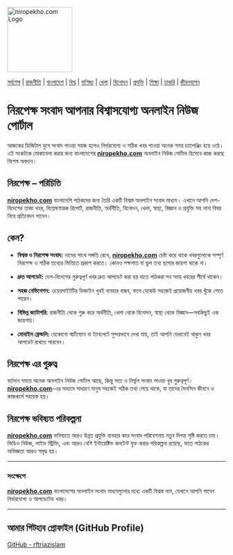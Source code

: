 

<p align="left">
  <img src="https://www.en.niropekho.com/front_end/img/N.png" alt="niropekho.com Logo" width="150" />
</p>
<p align="left">

[সর্বশেষ](https://www.niropekho.com/category/latest) |  [রাজনীতি](https://www.niropekho.com/category/politics) |  [বাংলাদেশ](https://www.niropekho.com/category/bangladesh) |  [বিশ্ব](https://www.niropekho.com/category/international) |  [বাণিজ্য](https://www.niropekho.com/category/business) |  [খেলা](https://www.niropekho.com/category/sports) |  [বিনোদন](https://www.niropekho.com/category/entertainment) | [প্রযুক্তি](https://www.niropekho.com/category/science-technology) |  [শিক্ষা](https://www.niropekho.com/category/education) |  [চাকরি](https://www.niropekho.com/category/job) |  [জীবনযাপন](https://www.niropekho.com/category/ife-living)

</p>

# নিরপেক্ষ সংবাদ আপনার বিশ্বাসযোগ্য অনলাইন নিউজ পোর্টাল 

আজকের ডিজিটাল যুগে সংবাদ পাওয়া সহজ হলেও নির্ভরযোগ্য ও সঠিক খবর পাওয়া অনেক সময় চ্যালেঞ্জিং হয়ে ওঠে। এই সংকটকে মোকাবেলা করার জন্য বাংলাদেশের **[niropekho.com](https://www.niropekho.com)** অনলাইন নিউজ পোর্টাল হিসেবে কাজ করছে বিশেষ অবদান।

## নিরপেক্ষ – পরিচিতি

**[niropekho.com](https://www.niropekho.com)** বাংলাদেশি পাঠকদের জন্য তৈরি একটি বিশ্বস্ত অনলাইন সংবাদ মাধ্যম। এখানে আপনি দেশ-বিদেশের তাজা খবর, বিশ্লেষণাত্মক রিপোর্ট, রাজনীতি, অর্থনীতি, বিনোদন, খেলা, স্বাস্থ্য, বিজ্ঞান ও প্রযুক্তি সহ নানা বিষয় নিয়ে প্রতিবেদন পাবেন।

## কেন?

- **বিশ্বস্ত ও নিরপেক্ষ সংবাদ:** নামের সাথে সঙ্গতি রেখে, **[niropekho.com](https://www.niropekho.com)** চেষ্টা করে থাকে খবরগুলোকে সম্পূর্ণ নিরপেক্ষ ও সঠিক তথ্যের ভিত্তিতে প্রকাশ করতে। কোনও পক্ষপাত বা ভুল তথ্য ছাপার জায়গা থাকে না।

- **দ্রুত আপডেট:** দেশ-বিদেশের গুরুত্বপূর্ণ খবর দ্রুত আপডেট করা হয় যাতে পাঠকরা সব সময় খবরের শীর্ষে থাকেন।

- **সহজ নেভিগেশন:** ওয়েবসাইটটির ডিজাইন খুবই ব্যবহার বান্ধব, ফলে যেকেউ সহজেই প্রয়োজনীয় খবর খুঁজে পেতে পারেন।

- **বিভিন্ন ক্যাটাগরি:** রাজনীতি থেকে শুরু করে অর্থনীতি, খেলা থেকে বিনোদন, স্বাস্থ্য থেকে বিজ্ঞান—সবকিছুই এক জায়গায়।

- **মোবাইল ফ্রেন্ডলি:** যেকোনো স্মার্টফোন বা ট্যাবলেটে সুন্দরভাবে দেখা যায়, তাই আপনি যেখানেই থাকুন খবর আপডেট রাখতে পারবেন।

## নিরপেক্ষ এর গুরুত্ব

বর্তমান সময়ে অনেক অনলাইন নিউজ পোর্টাল আছে, কিন্তু সত্য ও নির্ভুল সংবাদ পাওয়া খুব গুরুত্বপূর্ণ। **[niropekho.com](https://www.niropekho.com)**-এর মাধ্যমে সাধারণ মানুষ সহজেই সঠিক তথ্য পেয়ে থাকে, যা তাদের দৈনন্দিন জীবনে ও কাজকর্মে সহায়ক হয়।

## নিরপেক্ষ ভবিষ্যত পরিকল্পনা

**[niropekho.com](https://www.niropekho.com)** ভবিষ্যতে আরও উন্নত প্রযুক্তি ব্যবহার করে সংবাদ পরিবেশনায় নতুন দিগন্ত সৃষ্টি করতে চায়। ভিডিও নিউজ, লাইভ স্ট্রিমিং, এবং আরও বেশি ইন্টারেক্টিভ কনটেন্ট যুক্ত করার পরিকল্পনা রয়েছে, যাতে পাঠকের অভিজ্ঞতা আরও সমৃদ্ধ হয়।

---

### সংক্ষেপে

**[niropekho.com](https://www.niropekho.com)** বাংলাদেশের অনলাইন সংবাদ মাধ্যমগুলোর মধ্যে একটি বিশ্বস্ত নাম, যেখানে আপনি পাবেন নির্ভরযোগ্য ও আপডেটেড খবর।

---

## আমার গিটহাব প্রোফাইল (GitHub Profile)

[GitHub - rftriazislam](https://github.com/rftriazislam)
